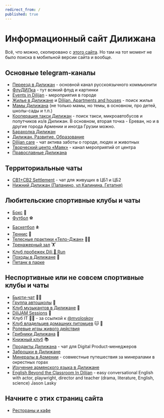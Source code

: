 ```yaml
---
redirect_from: /
published: true
---
```

# Информационный сайт Дилижана

Всё, что можно, скопировано с [этого сайта](https://dilijan.notion.site/Dilijan-053647c621dc4feabc7ca767f1ef0924). Но там на тот момент не было поиска в мобильной версии сайта и вообще.

## Основные telegram-каналы

- [Переезд в Дилижан](https://t.me/dilijanforlife) - основной канал русскоязычного коммьюнити
- [ФлуДИЛка](https://t.me/+-vq0YjxqP9diNjQy) - тут всякий флуд и картинки
- [Events in Dilijan](https://t.me/+CzY-9YY2xa5jN2Iy) - мероприятия в городе
- [Жилье в Дилижане](https://t.me/+2OmdEaZVHq4yZDcy) и [Dilijan. Apartments and houses](https://t.me/+P0x9sz5fijgyNTMy) - поиск жилья
- [Мамы Дилижана](https://t.me/dilijanmom) (не только мамы, но темы, в основном, про детей, школы-сады и т.п.)
- [Кооперация такси Дилижан](https://t.me/+__8YPdo_PKg1MTZi) - поиск такси, микроавтобусов и попутчиков из/в Дилижан. В основном, вторая точка - Ереван, но и в другие города Армении и иногда Грузии можно.
- [Барахолка Дилижан](https://t.me/+AaaargkaVPA4ZDMy)
- [Дилижан. Развитие. Образование](https://t.me/+p7cIhmuj5S0yMWYy)
- [Dilijan care](https://t.me/+q8SQNpnjrt5jNmQy) - чат актива заботы о городе, людях и животных
- [Творческий центр «Маяк»](https://t.me/mayak_dilijan) - канал мероприятий от центра
- [Православные Дилижана](https://t.me/+8k8ZXJ6-Eno0YWFi)


## Территориальные чаты

- [CB1+CB2 Settlement](https://t.me/+Ukr7MltcIAwwZmYy) - чат для живущих в ЦБ1 и ЦБ2
- [Нижний Дилижан (Папанино, ул Калинина, Гетапня)](https://t.me/valleydilijan)

## Любительские спортивные клубы и чаты

- [Бокс](https://t.me/c/1548838318/270) 🥊
- [Футбол](https://t.me/+_X1JELpvr_AwODFi) ⚽
- [Баскетбол](https://t.me/+8QcCZadA5gw5N2U6) ⛹️
- [Теннис](https://t.me/c/1548838318/544) 🎾
- [Телесные практики «Тело-Джан»](https://t.me/Telo_jan) 🧘‍♀️
- [Тренажерный зал](https://t.me/+xb5-AjuYHQ9lY2Ey) 🏋️
- [Клуб пробежек Dili 🎽 Run](https://t.me/dilirunchat)
- [Походы в Дилижане](https://t.me/+kkoc7PCf2JNkNjUy) 🥾
- [Петанк в парке](https://t.me/+xRC8dDNNxuI2ODhi)

## Неспортивные или не совсем спортивные клубы и чаты

- [Бьюти-чат](https://t.me/+S-I8U15QjBM0NjFi) 💄💅 
- [Группа автошколы](https://t.me/+XIli3bqvhjY1NzQy) 🚙
- [Клуб музыкантов в Дилижане](https://t.me/+0bWbymvwIptiZDUy) 🎵
- [DiliJAM Sessions](https://t.me/+DysF0nVCA9BlYzBi) 🎸
- Клуб IT 👨‍💻 - за ссылкой к [@mvoloskov](https://t.me/mvoloskov)
- [Клуб владельцев домашних питомцев](https://t.me/+q87opuy0gbAxMjcy) 🐱 🐶
- [Ролевые игры живого действия](https://t.me/larp_dilijan)
- [Грибники Дилижана](https://t.me/+Eap_XnPdMn8zYzYy) 🍄
- [Книжный клуб](https://t.me/c/1548838318/4597) 📚
- [Продакты Дилижана](https://t.me/dilijan_products) - чат для Digital Product-менеджеров
- [Заброшки в Дилижане](https://t.me/Dilijan_zabroshki)
- [Минералы в Армении](https://t.me/arm_minerals) - совместные путешествия за минералами в окрестных горах
- [Изучение армянского языка в Дилижане](https://t.me/+ydhBUZi5aSViZjMy)
- [English Beyond the Classroom In Dilijan](https://t.me/englishindilijan) - easy conversational English with actor, playwright, director and teacher (drama, literature, English, science) Jason Lasky

## Начните с этих страниц сайта

- [Рестораны и кафе](/restorans)
